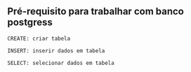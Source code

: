 ## Pré-requisito para trabalhar com banco postgress

```
CREATE: criar tabela

INSERT: inserir dados em tabela

SELECT: selecionar dados em tabela

```


